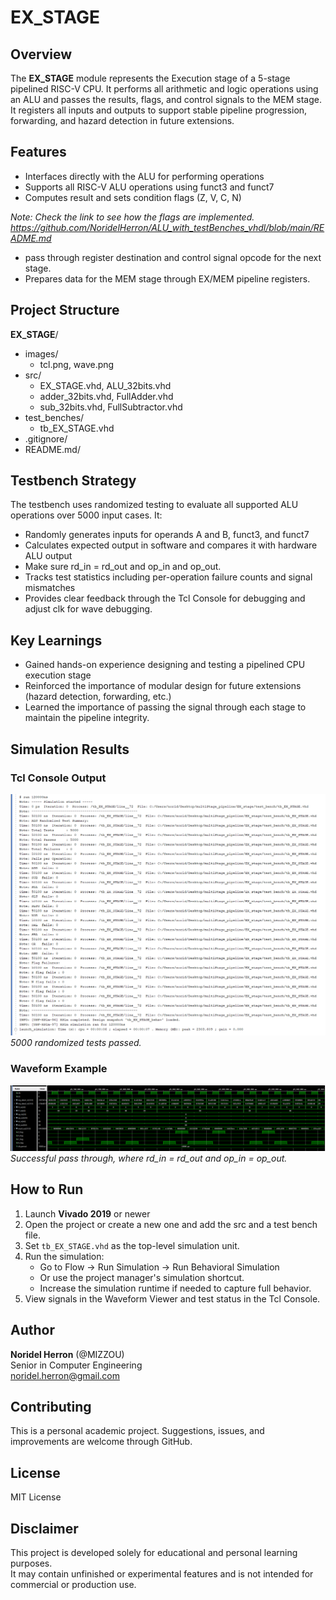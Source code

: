 # EX_STAGE

## Overview
The **EX_STAGE** module represents the Execution stage of a 5-stage pipelined RISC-V CPU. It performs all arithmetic and logic operations using an ALU and passes the results, flags, and control signals to the MEM stage. It registers all inputs and outputs to support stable pipeline progression, forwarding, and hazard detection in future extensions.

## Features
- Interfaces directly with the ALU for performing operations
- Supports all RISC-V ALU operations using funct3 and funct7
- Computes result and sets condition flags (Z, V, C, N)

*Note: Check the link to see how the flags are implemented.
https://github.com/NoridelHerron/ALU_with_testBenches_vhdl/blob/main/README.md*
- pass through register destination and control signal opcode for the next stage.
- Prepares data for the MEM stage through EX/MEM pipeline registers.

## Project Structure
**EX_STAGE**/
- images/
    - tcl.png, wave.png
- src/
    - EX_STAGE.vhd, ALU_32bits.vhd
    - adder_32bits.vhd, FullAdder.vhd 
    - sub_32bits.vhd, FullSubtractor.vhd
- test_benches/
    - tb_EX_STAGE.vhd
- .gitignore/
- README.md/

## Testbench Strategy
The testbench uses randomized testing to evaluate all supported ALU operations over 5000 input cases. It:
- Randomly generates inputs for operands A and B, funct3, and funct7
- Calculates expected output in software and compares it with hardware ALU output
- Make sure rd_in = rd_out and op_in and op_out.
- Tracks test statistics including per-operation failure counts and signal mismatches
- Provides clear feedback through the Tcl Console for debugging and adjust clk for wave debugging.

## Key Learnings
- Gained hands-on experience designing and testing a pipelined CPU execution stage
- Reinforced the importance of modular design for future extensions (hazard detection, forwarding, etc.)
- Learned the importance of passing the signal through each stage to maintain the pipeline integrity.

## Simulation Results
### Tcl Console Output
![Tcl Output – 5000 Cases](images/tcl.png)  
*5000 randomized tests passed.*
### Waveform Example
![Waveform Example](images/wave.png)   
*Successful pass through, where rd_in = rd_out and op_in = op_out.*

## How to Run
1. Launch **Vivado 2019** or newer
2. Open the project or create a new one and add the src and a test bench file.
3.  Set `tb_EX_STAGE.vhd` as the top-level simulation unit.
4. Run the simulation:
    - Go to Flow → Run Simulation → Run Behavioral Simulation
    - Or use the project manager's simulation shortcut.
    - Increase the simulation runtime if needed to capture full behavior.
5. View signals in the Waveform Viewer and test status in the Tcl Console.

## Author
**Noridel Herron** (@MIZZOU)  
Senior in Computer Engineering  
noridel.herron@gmail.com

## Contributing
This is a personal academic project. Suggestions, issues, and improvements are welcome through GitHub.

## License
MIT License

## Disclaimer
This project is developed solely for educational and personal learning purposes.  
It may contain unfinished or experimental features and is not intended for commercial or production use.
